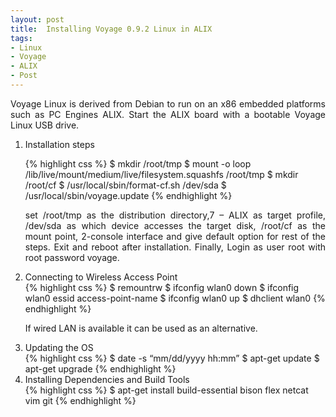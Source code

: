 ```yaml
---
layout: post
title:  Installing Voyage 0.9.2 Linux in ALIX
tags:
- Linux
- Voyage
- ALIX
- Post
---
```


<p align="justify">Voyage Linux is derived from Debian to run on an x86 embedded platforms such as PC Engines ALIX. Start the ALIX board with a bootable Voyage Linux USB drive.</p>

<ol>
<li>Installation steps</li>

{% highlight css %}
$ mkdir /root/tmp
$ mount -o loop /lib/live/mount/medium/live/filesystem.squashfs /root/tmp
$ mkdir /root/cf
$ /usr/local/sbin/format-cf.sh /dev/sda
$ /usr/local/sbin/voyage.update
{% endhighlight %}

<p align="justify">set /root/tmp as the distribution directory,7 – ALIX as target profile, /dev/sda as which device accesses the target disk, /root/cf as the mount point, 2-console interface and give default option for rest of the steps. Exit and reboot after installation. Finally, Login as user root with root password voyage.</p>

<li>Connecting to Wireless Access Point</li>
{% highlight css %}
$ remountrw
$ ifconfig wlan0 down
$ ifconfig wlan0 essid access-point-name
$ ifconfig wlan0 up
$ dhclient wlan0
{% endhighlight %}

<p align="justify">If wired LAN is available it can be used as an alternative.</p>

<li>Updating the OS</li>
{% highlight css %}
$ date -s “mm/dd/yyyy hh:mm”
$ apt-get update
$ apt-get upgrade
{% endhighlight %}

<li>Installing Dependencies and Build Tools</li>
{% highlight css %}
$ apt-get install build-essential bison flex netcat vim git
{% endhighlight %}

</ol> 
